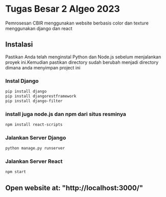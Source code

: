 # Tugas Besar 2 Algeo 2023

Pemrosesan CBIR menggunakan website berbasis color dan texture menggunakan django dan react

## Instalasi

Pastikan Anda telah menginstal Python dan Node.js sebelum menjalankan proyek ini.Kemudian pastikan directory sudah berubah menjadi directory dimana anda menyimpan project ini
### Instal Django

```bash
pip install django
pip install djangorestframework
pip install django-filter
```

### install juga node.js dan npm dari situs resminya
```bash
npm install react-scripts
```

 ### Jalankan Server Django
 ```bash
python manage.py runserver
```

### Jalankan Server React
```bash
npm start
```

## Open website at: "http://localhost:3000/"
